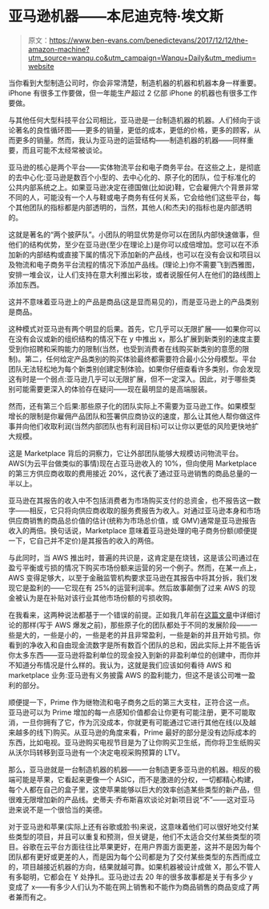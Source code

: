 # 亚马逊机器——本尼迪克特·埃文斯

> 原文：<https://www.ben-evans.com/benedictevans/2017/12/12/the-amazon-machine?utm_source=wanqu.co&utm_campaign=Wanqu+Daily&utm_medium=website>

当你看到大型制造公司时，你会非常清楚，制造机器的机器和机器本身一样重要。iPhone 有很多工作要做，但一年能生产超过 2 亿部 iPhone 的机器也有很多工作要做。

与其他任何大型科技平台公司相比，亚马逊是一台制造机器的机器。人们倾向于谈论著名的良性循环图——更多的销量，更低的成本，更低的价格，更多的顾客，从而更多的销量。然而，我认为亚马逊的运营结构——制造机器的机器——同样重要，而且可能不太经常被谈论。

亚马逊的核心是两个平台——实体物流平台和电子商务平台。在这些之上，是彻底的去中心化:亚马逊是数百个小型的、去中心化的、原子化的团队，位于标准化的公共内部系统之上。如果亚马逊决定在德国做(比如说)鞋，它会雇佣六个背景非常不同的人，可能没有一个人与鞋或电子商务有任何关系，它会给他们这些平台，每个其他团队的指标都是内部透明的，当然，其他人(和杰夫)的指标也是内部透明的。

这就是著名的“两个披萨队”。小团队的明显优势是你可以在团队内部快速做事，但他们的结构优势，至少在亚马逊(至少在理论上)是你可以成倍增加。您可以在不添加新的内部结构或直接下属的情况下添加新的产品线，也可以在没有会议和项目以及物流和电子商务平台流程的情况下添加产品线。(理论上)你不需要飞到西雅图，安排一堆会议，让人们支持在意大利推出彩妆，或者说服任何人在他们的路线图上添加东西。

这并不意味着亚马逊上的产品是商品(这是显而易见的)，而是亚马逊上的产品类别是商品。

这种模式对亚马逊有两个明显的后果。首先，它几乎可以无限扩展——如果你可以在没有会议或新的组织结构的情况下在 y 中推出 x，那么扩展到新类别的速度主要受到你招聘和采购能力的限制(当然，也受到消费者在线购买新类别的意愿的限制)。第二，任何给定产品类别的购买体验最终都需要符合最小公分母模型。平台团队无法轻松地为每个新类别创建定制体验。如果你仔细查看许多类别，你会发现这有时是一个弱点:亚马逊几乎可以无限扩展，但不一定深入。因此，对于哪些类别可能需要更深入的体验存在疑问——现在最明显的是高端服装。

然而，还有第三个后果:那些原子化的团队实际上不需要为亚马逊工作。如果模型增长的限制是你雇佣产品团队和签署供应商协议的速度，那么让其他人帮你做这件事并向他们收取利润(当然内部团队也有利润目标)可以让你以更低的风险更快地扩大规模。

这是 Marketplace 背后的洞察力，它让外部团队能够大规模访问物流平台。AWS(为云平台做类似的事情)现在占亚马逊收入的 10%，但向使用 Marketplace 的第三方供应商收取的费用接近 20%，这代表了通过亚马逊销售的商品总量的一半以上。

亚马逊在其报告的收入中不包括消费者为市场购买支付的总资金，也不报告这一数字——相反，它只将向供应商收取的服务费报告为收入。对通过亚马逊本身和市场供应商销售的商品总价值的估计(统称为市场总价值，或 GMV)通常是亚马逊报告收入的两倍。换句话说，Marketplace 意味着亚马逊处理的电子商务份额(顺便提一下，它自己并不定价)是其报告的收入的两倍。

与此同时，当 AWS 推出时，普遍的共识是，这肯定是在烧钱，这是该公司通过在盈亏平衡或亏损的情况下购买市场份额来运营的另一个例子。然而，在某一点上，AWS 变得足够大，以至于金融监管机构要求亚马逊在其报告中将其分拆，我们发现它是盈利的——它现在有 25%的运营利润率。然后故事颠倒了过来 AWS 的现金被认为是在补贴对该行业其他市场份额的亏损收购。

在我看来，这两种说法都基于一个错误的前提。正如我几年前在[这篇文章](https://www.ben-evans.com/benedictevans/2014/9/4/why-amazon-has-no-profits-and-why-it-works)中详细讨论的那样(写于 AWS 爆发之前)，那些原子化的团队都处于不同的发展阶段——一些是大的，一些是小的，一些是老的并且非常盈利，一些是新的并且开始亏损。你看到的净收入和自由现金流数字是所有数百个团队的总和，因此实际上并不能告诉你太多东西——亚马逊将盈利单位的现金投入到新的非盈利单位的创建中，而你并不知道分布情况是什么样的。我认为，这就是我们应该如何看待 AWS 和 marketplace 业务:亚马逊有义务披露 AWS 的盈利能力，但这不是该公司唯一盈利的部分。

顺便提一下，Prime 作为继物流和电子商务之后的第三大支柱，正符合这一点。亚马逊可以为 Prime 增加的每一点感知价值都会让你更有可能注册，更不可能取消，一旦你拥有了它，作为沉没成本，你就更有可能通过它进行其他在线(以及越来越多的线下)购买。从亚马逊的角度来看，Prime 最好的部分是没有边际成本的东西，比如电视。亚马逊购买电视节目是为了让你购买卫生纸，而你将卫生纸购买从沃尔玛转移到亚马逊有一个决定电视采购预算的 LTV。

那么，亚马逊就是一台制造机器的机器——一台制造更多亚马逊的机器。相反的极端可能是苹果，它看起来更像一个 ASIC，而不是激进的分权，一切都精心构建，每个人都在自己的盒子里，这使苹果能够以巨大的效率创造某些类型的新产品，但很难无限增加新的产品线。史蒂夫·乔布斯喜欢谈论对新项目说“不”——这对亚马逊来说不是一个很恰当的美德。

对于亚马逊和苹果(实际上还有谷歌或脸书)来说，这意味着他们可以很好地交付某些类型的项目，并且可以重复和预测，但关键是，他们不太适合交付某些类型的项目。谷歌在云平台方面往往比苹果更好，在用户界面方面更差，这并不是因为每个团队都有更好或更差的人，而是因为每个公司都是为了交付某些类型的东西而成立的，项目越接近机器的方向，结果就越可靠。如果机器被设计成做 X，那么不管人有多聪明，它都会在 Y 处挣扎。亚马逊过去 20 年的很多故事都是关于有多少 y 变成了 x——有多少人们认为不能在网上销售和不能作为商品销售的商品变成了两者兼而有之。